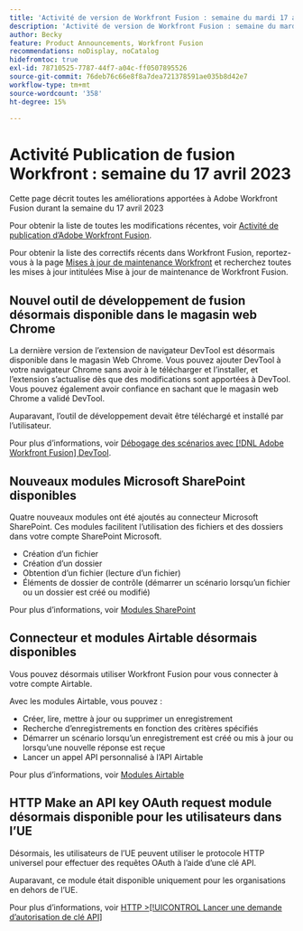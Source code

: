 ```yaml
---
title: 'Activité de version de Workfront Fusion : semaine du mardi 17 avril 2023'
description: 'Activité de version de Workfront Fusion : semaine du mardi 17 avril 2023'
author: Becky
feature: Product Announcements, Workfront Fusion
recommendations: noDisplay, noCatalog
hidefromtoc: true
exl-id: 78710525-7787-44f7-a04c-ff0507895526
source-git-commit: 76deb76c66e8f8a7dea721378591ae035b8d42e7
workflow-type: tm+mt
source-wordcount: '358'
ht-degree: 15%

---
```


# Activité Publication de fusion Workfront : semaine du 17 avril 2023

Cette page décrit toutes les améliorations apportées à Adobe Workfront Fusion durant la semaine du 17 avril 2023

Pour obtenir la liste de toutes les modifications récentes, voir [Activité de publication d’Adobe Workfront Fusion](../../../product-announcements/product-releases/fusion-release-activity/fusion-release-activity.md).

Pour obtenir la liste des correctifs récents dans Workfront Fusion, reportez-vous à la page [Mises à jour de maintenance Workfront](https://experienceleague.adobe.com/docs/workfront-known-issues/releases/current-updates.html?lang=fr) et recherchez toutes les mises à jour intitulées Mise à jour de maintenance de Workfront Fusion.

## Nouvel outil de développement de fusion désormais disponible dans le magasin web Chrome

La dernière version de l’extension de navigateur DevTool est désormais disponible dans le magasin Web Chrome. Vous pouvez ajouter DevTool à votre navigateur Chrome sans avoir à le télécharger et l’installer, et l’extension s’actualise dès que des modifications sont apportées à DevTool. Vous pouvez également avoir confiance en sachant que le magasin web Chrome a validé DevTool.

Auparavant, l’outil de développement devait être téléchargé et installé par l’utilisateur.

Pour plus d’informations, voir [Débogage des scénarios avec  [!DNL Adobe Workfront Fusion] DevTool](../../../workfront-fusion/scenarios/debug-scenarios-with-dev-tool.md).

## Nouveaux modules Microsoft SharePoint disponibles

Quatre nouveaux modules ont été ajoutés au connecteur Microsoft SharePoint. Ces modules facilitent l’utilisation des fichiers et des dossiers dans votre compte SharePoint Microsoft.

* Création d’un fichier
* Création d’un dossier
* Obtention d’un fichier (lecture d’un fichier)
* Éléments de dossier de contrôle (démarrer un scénario lorsqu’un fichier ou un dossier est créé ou modifié)

Pour plus d’informations, voir [Modules SharePoint](../../../workfront-fusion/apps-and-their-modules/sharepoint-modules.md)

## Connecteur et modules Airtable désormais disponibles

Vous pouvez désormais utiliser Workfront Fusion pour vous connecter à votre compte Airtable.

Avec les modules Airtable, vous pouvez :

* Créer, lire, mettre à jour ou supprimer un enregistrement
* Recherche d’enregistrements en fonction des critères spécifiés
* Démarrer un scénario lorsqu’un enregistrement est créé ou mis à jour ou lorsqu’une nouvelle réponse est reçue
* Lancer un appel API personnalisé à l’API Airtable

Pour plus d’informations, voir [Modules Airtable](../../../workfront-fusion/apps-and-their-modules/airtable-modules.md)

## HTTP Make an API key OAuth request module désormais disponible pour les utilisateurs dans l’UE

Désormais, les utilisateurs de l’UE peuvent utiliser le protocole HTTP universel pour effectuer des requêtes OAuth à l’aide d’une clé API.

Auparavant, ce module était disponible uniquement pour les organisations en dehors de l’UE.

Pour plus d’informations, voir [HTTP >[!UICONTROL Lancer une demande d’autorisation de clé API]](/help/quicksilver/workfront-fusion/apps-and-their-modules/http-modules/http-module-make-an-api-key-auth-request.md)



<!--

## Docusign connector and modules now available in the EU

Fusion users in the EU can now use Fusion to connect to a Docusign account. With the Docusign modules, you can:

* Trigger a scenario when an envelope changes its status
* Create an envelope
* Read, send, or add a recipient to an existing envelope
* Add or modify custom fields in documents
* Download a document as a filed
* Upload a file to an envelope
* Perform a custom API call

For more information, see [DocuSign modules](../../../workfront-fusion/apps-and-their-modules/docusign-modules.md).

-->
